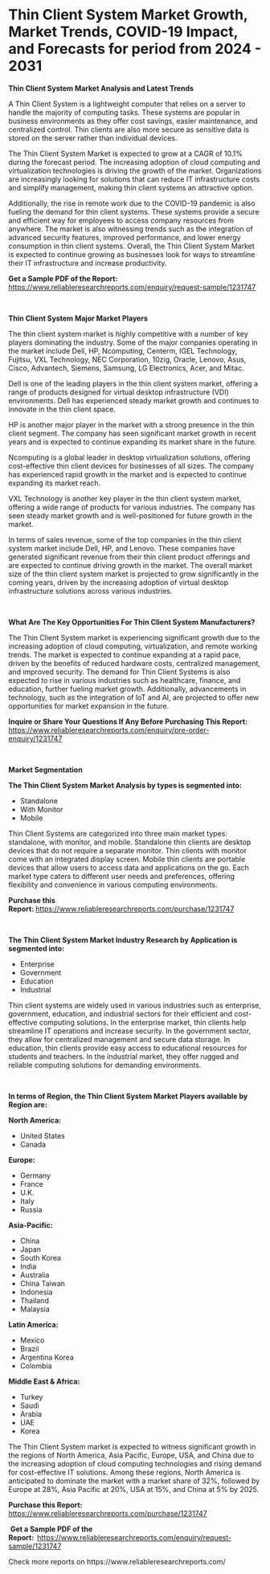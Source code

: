 <p><h1>Thin Client System Market Growth, Market Trends, COVID-19 Impact, and Forecasts for period from 2024 - 2031</h1></p><p><strong>Thin Client System Market Analysis and Latest Trends</strong></p>
<p><p>A Thin Client System is a lightweight computer that relies on a server to handle the majority of computing tasks. These systems are popular in business environments as they offer cost savings, easier maintenance, and centralized control. Thin clients are also more secure as sensitive data is stored on the server rather than individual devices.</p><p>The Thin Client System Market is expected to grow at a CAGR of 10.1% during the forecast period. The increasing adoption of cloud computing and virtualization technologies is driving the growth of the market. Organizations are increasingly looking for solutions that can reduce IT infrastructure costs and simplify management, making thin client systems an attractive option.</p><p>Additionally, the rise in remote work due to the COVID-19 pandemic is also fueling the demand for thin client systems. These systems provide a secure and efficient way for employees to access company resources from anywhere. The market is also witnessing trends such as the integration of advanced security features, improved performance, and lower energy consumption in thin client systems. Overall, the Thin Client System Market is expected to continue growing as businesses look for ways to streamline their IT infrastructure and increase productivity.</p></p>
<p><strong>Get a Sample PDF of the Report:&nbsp;</strong> <a href="https://www.reliableresearchreports.com/enquiry/request-sample/1231747">https://www.reliableresearchreports.com/enquiry/request-sample/1231747</a></p>
<p>&nbsp;</p>
<p><strong>Thin Client System Major Market Players</strong></p>
<p><p>The thin client system market is highly competitive with a number of key players dominating the industry. Some of the major companies operating in the market include Dell, HP, Ncomputing, Centerm, IGEL Technology, Fujitsu, VXL Technology, NEC Corporation, 10zig, Oracle, Lenovo, Asus, Cisco, Advantech, Siemens, Samsung, LG Electronics, Acer, and Mitac.</p><p>Dell is one of the leading players in the thin client system market, offering a range of products designed for virtual desktop infrastructure (VDI) environments. Dell has experienced steady market growth and continues to innovate in the thin client space.</p><p>HP is another major player in the market with a strong presence in the thin client segment. The company has seen significant market growth in recent years and is expected to continue expanding its market share in the future.</p><p>Ncomputing is a global leader in desktop virtualization solutions, offering cost-effective thin client devices for businesses of all sizes. The company has experienced rapid growth in the market and is expected to continue expanding its market reach.</p><p>VXL Technology is another key player in the thin client system market, offering a wide range of products for various industries. The company has seen steady market growth and is well-positioned for future growth in the market.</p><p>In terms of sales revenue, some of the top companies in the thin client system market include Dell, HP, and Lenovo. These companies have generated significant revenue from their thin client product offerings and are expected to continue driving growth in the market. The overall market size of the thin client system market is projected to grow significantly in the coming years, driven by the increasing adoption of virtual desktop infrastructure solutions across various industries.</p></p>
<p>&nbsp;</p>
<p><strong>What Are The Key Opportunities For Thin Client System Manufacturers?</strong></p>
<p><p>The Thin Client System market is experiencing significant growth due to the increasing adoption of cloud computing, virtualization, and remote working trends. The market is expected to continue expanding at a rapid pace, driven by the benefits of reduced hardware costs, centralized management, and improved security. The demand for Thin Client Systems is also expected to rise in various industries such as healthcare, finance, and education, further fueling market growth. Additionally, advancements in technology, such as the integration of IoT and AI, are projected to offer new opportunities for market expansion in the future.</p></p>
<p><strong>Inquire or Share Your Questions If Any Before Purchasing This Report:</strong> <a href="https://www.reliableresearchreports.com/enquiry/pre-order-enquiry/1231747">https://www.reliableresearchreports.com/enquiry/pre-order-enquiry/1231747</a></p>
<p>&nbsp;</p>
<p><strong>Market Segmentation</strong></p>
<p><strong>The Thin Client System Market Analysis by types is segmented into:</strong></p>
<p><ul><li>Standalone</li><li>With Monitor</li><li>Mobile</li></ul></p>
<p><p>Thin Client Systems are categorized into three main market types: standalone, with monitor, and mobile. Standalone thin clients are desktop devices that do not require a separate monitor. Thin clients with monitor come with an integrated display screen. Mobile thin clients are portable devices that allow users to access data and applications on the go. Each market type caters to different user needs and preferences, offering flexibility and convenience in various computing environments.</p></p>
<p><strong>Purchase this Report:&nbsp;</strong><a href="https://www.reliableresearchreports.com/purchase/1231747">https://www.reliableresearchreports.com/purchase/1231747</a></p>
<p>&nbsp;</p>
<p><strong>The Thin Client System Market Industry Research by Application is segmented into:</strong></p>
<p><ul><li>Enterprise</li><li>Government</li><li>Education</li><li>Industrial</li></ul></p>
<p><p>Thin client systems are widely used in various industries such as enterprise, government, education, and industrial sectors for their efficient and cost-effective computing solutions. In the enterprise market, thin clients help streamline IT operations and increase security. In the government sector, they allow for centralized management and secure data storage. In education, thin clients provide easy access to educational resources for students and teachers. In the industrial market, they offer rugged and reliable computing solutions for demanding environments.</p></p>
<p>&nbsp;</p>
<p><strong>In terms of Region, the Thin Client System Market Players available by Region are:</strong></p>
<p>
    <p> <strong> North America: </strong>
        <ul>
            <li>United States</li>
            <li>Canada</li>
        </ul>
        </p> 
    <p> <strong> Europe: </strong>
        <ul>
            <li>Germany</li>
            <li>France</li>
            <li>U.K.</li>
            <li>Italy</li>
            <li>Russia</li>
        </ul>
        </p> 
    <p> <strong> Asia-Pacific: </strong>
        <ul>
            <li>China</li>
            <li>Japan</li>
            <li>South Korea</li>
            <li>India</li>
            <li>Australia</li>
            <li>China Taiwan</li>
            <li>Indonesia</li>
            <li>Thailand</li>
            <li>Malaysia</li>
        </ul>
        </p> 
    <p> <strong> Latin America: </strong>
        <ul>
            <li>Mexico</li>
            <li>Brazil</li>
            <li>Argentina Korea</li>
            <li>Colombia</li>
        </ul>
        </p> 
    <p> <strong> Middle East & Africa: </strong>
        <ul>
            <li>Turkey</li>
            <li>Saudi</li>
            <li>Arabia</li>
            <li>UAE</li>
            <li>Korea</li>
        </ul>
    </p>
    </p>
<p><p>The Thin Client System market is expected to witness significant growth in the regions of North America, Asia Pacific, Europe, USA, and China due to the increasing adoption of cloud computing technologies and rising demand for cost-effective IT solutions. Among these regions, North America is anticipated to dominate the market with a market share of 32%, followed by Europe at 28%, Asia Pacific at 20%, USA at 15%, and China at 5% by 2025.</p></p>
<p><strong>Purchase this Report: </strong><a href="https://www.reliableresearchreports.com/purchase/1231747">https://www.reliableresearchreports.com/purchase/1231747</a></p>
<p>&nbsp;<strong>Get a Sample PDF of the Report:&nbsp;&nbsp;</strong><a href="https://www.reliableresearchreports.com/enquiry/request-sample/1231747">https://www.reliableresearchreports.com/enquiry/request-sample/1231747</a></p>
<p><strong></strong></p>
<p>Check more reports on https://www.reliableresearchreports.com/</p>